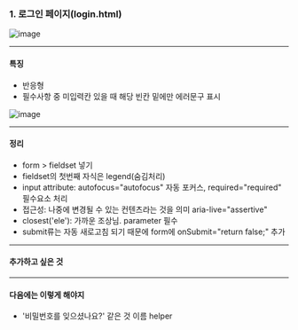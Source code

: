 ### 1. 로그인 페이지(login.html)
![image](https://user-images.githubusercontent.com/38338103/113382114-a6b55080-93bb-11eb-9afc-2baf1a7a0a90.png)

___

#### 특징
- 반응형
- 필수사항 중 미입력칸 있을 때 해당 빈칸 밑에만 에러문구 표시

![image](https://user-images.githubusercontent.com/38338103/113383717-77084780-93bf-11eb-9e8b-4beff23851cd.png)

___

#### 정리
- form > fieldset 넣기
- fieldset의 첫번째 자식은 legend(숨김처리)
- input attribute: autofocus="autofocus" 자동 포커스, required="required" 필수요소 처리
- 접근성: 나중에 변경될 수 있는 컨텐츠라는 것을 의미 aria-live="assertive"
- closest('ele'): 가까운 조상님. parameter 필수
- submit류는 자동 새로고침 되기 때문에 form에 onSubmit="return false;" 추가

___

#### 추가하고 싶은 것

___

#### 다음에는 이렇게 해야지
- '비밀번호를 잊으셨나요?' 같은 것 이름 helper
